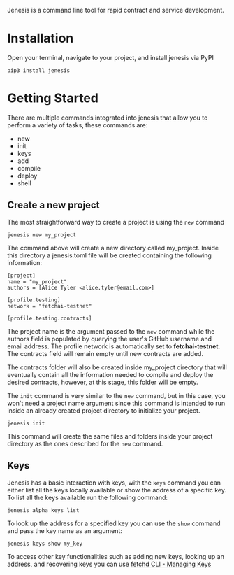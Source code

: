 Jenesis is a command line tool for rapid contract and service development.

# Installation

Open your terminal, navigate to your project, and install jenesis via PyPI

```
pip3 install jenesis
```

# Getting Started
There are multiple commands integrated into jenesis that allow you to perform a variety of tasks, these commands are:

- new 
- init
- keys
- add
- compile
- deploy
- shell

## Create a new project
The most straightforward way to create a project is using the ```new``` command
```
jenesis new my_project
```

The command above will create a new directory called my_project. Inside this directory a jenesis.toml file will be created containing the following information:

```
[project]
name = "my_project"
authors = [Alice Tyler <alice.tyler@email.com>]

[profile.testing]
network = "fetchai-testnet"

[profile.testing.contracts]
```

The project name is the argument passed to the ```new``` command while the authors field is populated by querying the user's GitHub username and email address. The profile network is automatically set to **fetchai-testnet**. The contracts field will remain empty until new contracts are added. 

The contracts folder will also be created inside my_project directory that will eventually contain all the information needed to compile and deploy the desired contracts, however, at this stage, this folder will be empty. 

The ```init``` command is very similar to the ```new``` command, but in this case, you won't need a project name argument since this command is intended to run inside an already created project directory to initialize your project.

```
jenesis init
```

This command will create the same files and folders inside your project directory as the ones described for the ```new``` command.



## Keys

Jenesis has a basic interaction with keys, with the ```keys``` command you can either list all the keys locally available or show the address of a specific key. To list all the keys available run the following command:
```
jenesis alpha keys list
```

To look up the address for a specified key you can use the ```show``` command and pass the key name as an argument:
```
jenesis keys show my_key
```
To access other key functionalities such as adding new keys, looking up an address, and recovering keys you can use [fetchd CLI - Managing Keys](https://docs.fetch.ai/ledger_v2/cli-keys/)
